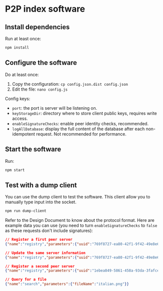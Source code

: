 # P2P index software

## Install dependencies

Run at least once:

```bash
npm install
```

## Configure the software

Do at least once:

1) Copy the configuration: `cp config.json.dist config.json`
2) Edit the file: `nano config.js`

Config keys:
- `port`: the port is server will be listening on.
- `keyStorageDir`: directory where to store client public keys, requires write access.
- `enableSignatureChecks`: enable peer identity checks, recommended.
- `logAllDatabase`: display the full content of the database after each non-idempotent request. Not recommended for performance.

## Start the software

Run:

```bash
npm start
```

## Test with a dump client

You can use the dump client to test the software. This client allow you to manually type input into the socket.

```bash
npm run dump-client
```

Refer to the Design Document to know about the protocol format. Here are example data you can use (you need to turn `enableSignatureChecks` to `false` as these requests don't include signatures):

```json
// Register a first peer server
{"name":"registry","parameters":{"uuid":"769f8727-ea80-42f1-9f42-49e8e6757656","ip":"1.1.1.1","port":42,"files":[]}}

// Update the same server information
{"name":"registry","parameters":{"uuid":"769f8727-ea80-42f1-9f42-49e8e6757656","ip":"1.1.1.1","port":42,"files":[{"hash":"aaf4c61ddcc5e8a2dabede0f3b482cd9aea9434d","name":"french.png","size":45000},{"hash":"7f550a9f4c44173a37664d938f1355f0f92a47a7","name":"italian.png","size":900000000000}]}}

// Register a second peer server
{"name":"registry","parameters":{"uuid":"1ebea849-5861-458a-93da-3fafce793d63","ip":"1.1.1.2","port":42,"files":[{"hash":"7f550a9f4c44173a37664d938f1355f0f92a47a7","name":"italian.png","size":900000000000}]}}

// Query for a file
{"name":"search","parameters":{"fileName":"italian.png"}}
```

